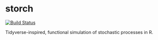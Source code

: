 # storch

[![Build Status](https://travis-ci.com/pedrocava/storch.svg?token=Z7eZTz3yWkniE3Ls92PF&branch=master)](https://travis-ci.com/pedrocava/storch)


Tidyverse-inspired, functional simulation of stochastic processes in R. 
